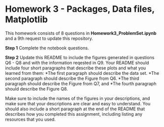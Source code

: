 # Homework 3 - Packages, Data files, Matplotlib

This homework consists of 8 questions in **Homework3_ProblemSet.ipynb** and a 9th request to update this repository.

**Step 1** Complete the notebook questions.

**Step 2** Update this README to include the figures generated in questions Q6 - Q8 and with the information reqested in Q9. Your README should include four short paragraphs that describe these plots and what you learned from them:
*The first paragraph should describe the data set. 
*The second paragraph should describe the Figure from Q6.
*The third paragraph should describe the Figure from Q7, and 
*The fourth paragraph should describe the Figure Q8.  

Make sure to include the names of the figures in your descriptions, and make sure that your descriptions are clear and easy to understand.  You should also include a short paragraph at the end of the README that describes how you completed this assignment, including listing any resources that you used.